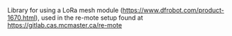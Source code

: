 Library for using a LoRa mesh module (https://www.dfrobot.com/product-1670.html), used in the re-mote setup found at https://gitlab.cas.mcmaster.ca/re-mote